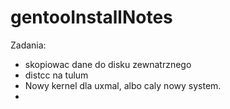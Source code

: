 # gentooInstallNotes



Zadania:

- skopiowac dane do disku zewnatrznego
- distcc na tulum
- Nowy kernel dla uxmal, albo caly nowy system.
- 


